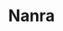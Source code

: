 ---
title: Nanra
github: https://github.com/Nanra
mode: light
transition: 1s
score: 72.9
archetype:
- Descriptive
---